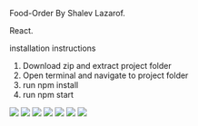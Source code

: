 Food-Order By Shalev Lazarof.

React.

installation instructions
1. Download zip and extract project folder
2. Open terminal and navigate to project folder
3. run npm install
4. run npm start

![](https://github.com/ShalevL/Food-Order-By-Shalev-Lazarof/blob/main/1.png)
![](https://github.com/ShalevL/Food-Order-By-Shalev-Lazarof/blob/main/2.png)
![](https://github.com/ShalevL/Food-Order-By-Shalev-Lazarof/blob/main/3.png)
![](https://github.com/ShalevL/Food-Order-By-Shalev-Lazarof/blob/main/4.png)
![](https://github.com/ShalevL/Food-Order-By-Shalev-Lazarof/blob/main/5.png)
![](https://github.com/ShalevL/Food-Order-By-Shalev-Lazarof/blob/main/6.png)
![](https://github.com/ShalevL/Food-Order-By-Shalev-Lazarof/blob/main/7.png)


